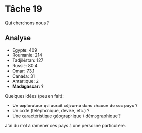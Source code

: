 # Tâche 19

Qui cherchons nous ?

## Analyse

* Egypte: 409
* Roumanie: 214
* Tadjikistan: 127
* Russie: 80.4
* Oman: 73.1
* Canada: 31
* Antartique: 2
* **Madagascar: ?**


Quelques idées (peu en fait):

* Un explorateur qui aurait séjourné dans chacun de ces pays ?
* Un code (téléphonique, devise, etc.) ?
* Une caractéristique géographique / démographique ?

J'ai du mal à ramener ces pays à une personne particulière.
